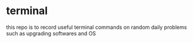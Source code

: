 # terminal
this repo is to record useful terminal commands on random daily problems such as upgrading softwares and OS
